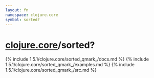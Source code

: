 ```yaml
---
layout: fn
namespace: clojure.core
symbol: sorted?
---
```


# [clojure.core](../)/sorted?

{% include 1.5.1/clojure.core/sorted_qmark_/docs.md %}
{% include 1.5.1/clojure.core/sorted_qmark_/examples.md %}
{% include 1.5.1/clojure.core/sorted_qmark_/src.md %}

